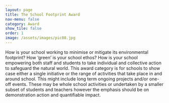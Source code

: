 ```yaml
---
layout: page
title: The School Footprint Award
nav-menu: false
category: Award
show_tile: false
order: 1
image: /assets/images/pic08.jpg
---
```

How is your school working to minimise or mitigate its environmental footprint? How ‘green’
is your school ethos? How is your school empowering both staff and students to take
individual and collective action to safeguard the natural world. This award category is for
schools to show case either a single initiative or the range of activities that take place in and
around school. This might include long term ongoing projects and/or one-off events. These
may be whole school activities or undertaken by a smaller subset of students and teachers
however the emphasis should be on demonstration action and quantifiable impact.
